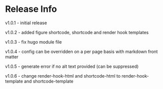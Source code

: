 # Release Info

v1.0.1 - initial release

v1.0.2 - added figure shortcode, shortcode and render hook templates

v1.0.3 - fix hugo module file

v1.0.4 - config can be overridden on a per page basis with markdown front matter

v1.0.5 - generate error if no alt text provided (can be suppressed)

v1.0.6 - change render-hook-html and shortcode-html to render-hook-template and shortcode-template
